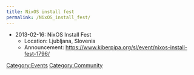 ```yaml
---
title: NixOS install fest
permalink: /NixOS_install_fest/
---
```


-   2013-02-16: NixOS Install Fest
    -   Location: Ljubljana, Slovenia
    -   Announcement: <https://www.kiberpipa.org/sl/event/nixos-install-fest-1796/>

[Category:Events](/Category:Events "wikilink") [Category:Community](/Category:Community "wikilink")
